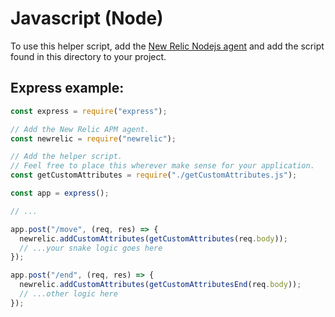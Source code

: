 # Javascript (Node)

To use this helper script, add the [New Relic Nodejs agent](https://docs.newrelic.com/docs/apm/agents/nodejs-agent/installation-configuration/install-nodejs-agent/) and add the script found in this directory to your project.

## Express example:

```js
const express = require("express");

// Add the New Relic APM agent.
const newrelic = require("newrelic");

// Add the helper script.
// Feel free to place this wherever make sense for your application.
const getCustomAttributes = require("./getCustomAttributes.js");

const app = express();

// ...

app.post("/move", (req, res) => {
  newrelic.addCustomAttributes(getCustomAttributes(req.body));
  // ...your snake logic goes here
});

app.post("/end", (req, res) => {
  newrelic.addCustomAttributes(getCustomAttributesEnd(req.body));
  // ...other logic here
});
```
